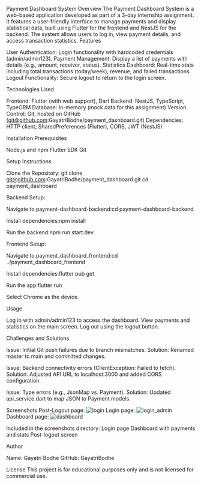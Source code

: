 Payment Dashboard System
Overview
The Payment Dashboard System is a web-based application developed as part of a 3-day internship assignment. It features a user-friendly interface to manage payments and display statistical data, built using Flutter for the frontend and NestJS for the backend. The system allows users to log in, view payment details, and access transaction statistics.
Features

User Authentication: Login functionality with hardcoded credentials (admin/admin123).
Payment Management: Display a list of payments with details (e.g., amount, receiver, status).
Statistics Dashboard: Real-time stats including total transactions (today/week), revenue, and failed transactions.
Logout Functionality: Secure logout to return to the login screen.

Technologies Used

Frontend: Flutter (with web support), Dart
Backend: NestJS, TypeScript, TypeORM
Database: In-memory (mock data for this assignment)
Version Control: Git, hosted on GitHub (git@github.com:GayatriBodhe/payment_dashboard.git)
Dependencies: HTTP client, SharedPreferences (Flutter), CORS, JWT (NestJS)

Installation
Prerequisites

Node.js and npm
Flutter SDK
Git

Setup Instructions

Clone the Repository:
git clone git@github.com:GayatriBodhe/payment_dashboard.git
cd payment_dashboard


Backend Setup:

Navigate to payment-dashboard-backend:cd payment-dashboard-backend


Install dependencies:npm install


Run the backend:npm run start:dev




Frontend Setup:

Navigate to payment_dashboard_frontend:cd ../payment_dashboard_frontend


Install dependencies:flutter pub get


Run the app:flutter run


Select Chrome as the device.



Usage

Log in with admin/admin123 to access the dashboard.
View payments and statistics on the main screen.
Log out using the logout button.

Challenges and Solutions

Issue: Initial Git push failures due to branch mismatches.
Solution: Renamed master to main and committed changes.


Issue: Backend connectivity errors (ClientException: Failed to fetch).
Solution: Adjusted API URL to localhost:3000 and added CORS configuration.


Issue: Type errors (e.g., JsonMap vs. Payment).
Solution: Updated api_service.dart to map JSON to Payment models.



Screenshots
Post-Logout page: ![login](https://github.com/user-attachments/assets/1859c143-76bf-4115-8155-555f32a163a6)
Login page: ![login_admin](https://github.com/user-attachments/assets/93cc503c-05a9-4f92-b5da-73e656797751)
Dashboard page: ![dashboard](https://github.com/user-attachments/assets/47bef746-ca55-4cb6-b9ee-7383fe6b3a6c)


Included in the screenshots directory:
Login page
Dashboard with payments and stats
Post-logout screen


Author

Name: Gayatri Bodhe
GitHub: GayatriBodhe

License
This project is for educational purposes only and is not licensed for commercial use.
